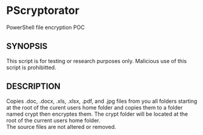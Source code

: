 # PScryptorator
PowerShell file encryption POC

## SYNOPSIS 
This script is for testing or research purposes only. Malicious use of this script is prohibitted. 

## DESCRIPTION
Copies .doc, .docx, .xls, .xlsx, .pdf, and .jpg files from you all folders starting at the root of the curent users home folder and copies them to a folder named crypt then encryptes them. The crypt folder will be located at the root of the current users home folder.  
The source files are not altered or removed. 
